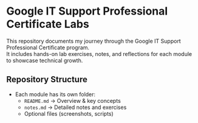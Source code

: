 # Google IT Support Professional Certificate Labs

This repository documents my journey through the Google IT Support Professional Certificate program.  
It includes hands-on lab exercises, notes, and reflections for each module to showcase technical growth.

## Repository Structure
- Each module has its own folder:
  - `README.md` → Overview & key concepts
  - `notes.md` → Detailed notes and exercises
  - Optional files (screenshots, scripts)
